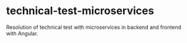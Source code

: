 # technical-test-microservices
Resolution of technical test with microservices in backend and frontend with Angular.
